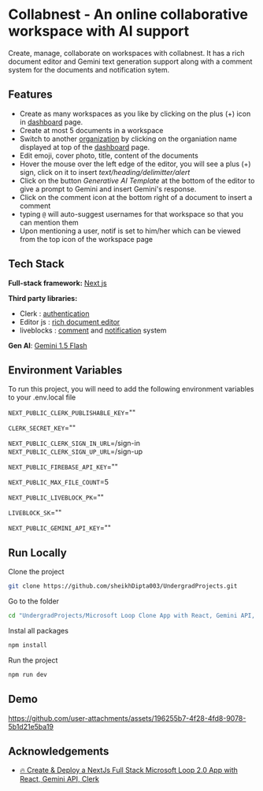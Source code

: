
# Collabnest - An online collaborative workspace with AI support

Create, manage, collaborate on workspaces with collabnest. It has a rich document editor and Gemini text generation support along with a comment system for the documents and notification sytem.


## Features

- Create as many workspaces as you like by clicking on the plus (+) icon in [dashboard](http://localhost:3000/dashboard) page.
- Create at most 5 documents in a workspace
- Switch to another [organization](https://clerk.com/docs/organizations/overview) by clicking on the organiation name displayed at top of the [dashboard](http://localhost:3000/dashboard) page.
- Edit emoji, cover photo, title, content of the documents
- Hover the mouse over the left edge of the editor, you will see a plus (+) sign, click on it to insert *text/heading/delimitter/alert*
- Click on the button *Generative AI Template* at the bottom of the editor to give a prompt to Gemini and insert Gemini's response.
- Click on the comment icon at the bottom right of a document to insert a comment
- typing ```@``` will auto-suggest usernames for that workspace so that you can mention them
- Upon mentioning a user, notif is set to him/her which can be viewed from the top icon of the workspace page



## Tech Stack

**Full-stack framework:** [Next js](https://nextjs.org/docs/app/getting-started/installation)

**Third party libraries:**
- Clerk : [authentication](https://clerk.com/docs/quickstarts/nextjs)
- Editor js : [rich document editor](https://editorjs.io/getting-started/)
- liveblocks : [comment](https://liveblocks.io/docs/get-started/nextjs-comments) and [notification](https://liveblocks.io/docs/get-started/nextjs-notifications) system

**Gen AI**: [Gemini 1.5 Flash](https://aistudio.google.com/)


## Environment Variables

To run this project, you will need to add the following environment variables to your .env.local file

```NEXT_PUBLIC_CLERK_PUBLISHABLE_KEY```=""

```CLERK_SECRET_KEY```=""

```NEXT_PUBLIC_CLERK_SIGN_IN_URL```=/sign-in
```NEXT_PUBLIC_CLERK_SIGN_UP_URL```=/sign-up

```NEXT_PUBLIC_FIREBASE_API_KEY```=""

```NEXT_PUBLIC_MAX_FILE_COUNT```=5

```NEXT_PUBLIC_LIVEBLOCK_PK```=""

```LIVEBLOCK_SK```=""

```NEXT_PUBLIC_GEMINI_API_KEY```=""


## Run Locally

Clone the project
```bash
git clone https://github.com/sheikhDipta003/UndergradProjects.git
```

Go to the folder
```bash
cd "UndergradProjects/Microsoft Loop Clone App with React, Gemini API, Clerk/collabnest"
```

Instal all packages
```bash
npm install
```

Run the project
```bash
npm run dev 
```

## Demo

https://github.com/user-attachments/assets/196255b7-4f28-4fd8-9078-5b1d21e5ba19


## Acknowledgements
- [🔥 Create & Deploy a NextJs Full Stack Microsoft Loop 2.0 App with React, Gemini API, Clerk](https://youtu.be/6GKFEqB8LWo?si=8FQJyObSKqzSfTdQ)

